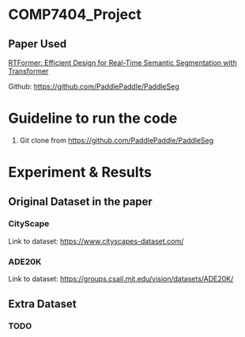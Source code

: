 # COMP7404_Project

## Paper Used
[RTFormer: Efficient Design for Real-Time Semantic Segmentation with Transformer](https://proceedings.neurips.cc/paper_files/paper/2022/file/30e10e671c5e43edb67eb257abb6c3ea-Paper-Conference.pdf)

Github: https://github.com/PaddlePaddle/PaddleSeg

# Guideline to run the code
1. Git clone from https://github.com/PaddlePaddle/PaddleSeg

# Experiment & Results

## Original Dataset in the paper

### CityScape
Link to dataset: https://www.cityscapes-dataset.com/
### ADE20K
Link to dataset: https://groups.csail.mit.edu/vision/datasets/ADE20K/

## Extra Dataset

### TODO
